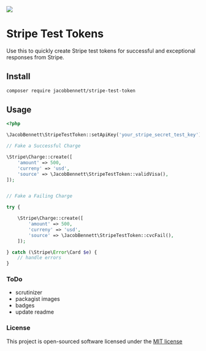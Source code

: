 ![](https://raw.githubusercontent.com/JacobBennett/StripeTestToken/master/stripetesttoken-01.jpg)

# Stripe Test Tokens

Use this to quickly create Stripe test tokens for successful and exceptional responses from Stripe.

## Install
```bash
composer require jacobbennett/stripe-test-token
```

## Usage
```php
<?php

\JacobBennett\StripeTestToken::setApiKey('your_stripe_secret_test_key');

// Fake a Successful Charge

\Stripe\Charge::create([
	'amount' => 500,
	'curreny' => 'usd',
	'source' => \JacobBennett\StripeTestToken::validVisa(),
]);


// Fake a Failing Charge

try {

	\Stripe\Charge::create([
		'amount' => 500,
		'curreny' => 'usd',
		'source' => \JacobBennett\StripeTestToken::cvcFail(),
	]);

} catch (\Stripe\Error\Card $e) {
	// handle errors
}

```

### ToDo

- scrutinizer
- packagist images
- badges
- update readme

### License

This project is open-sourced software licensed under the [MIT license](http://opensource.org/licenses/MIT)

